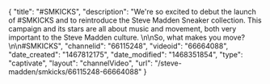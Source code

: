 {
    "title": "#SMKICKS",
    "description": "We're so excited to debut the launch of #SMKICKS and to reintroduce the Steve Madden Sneaker collection. This campaign and its stars are all about music and movement, both very important to the Steve Madden culture. \n\nSo, what makes you move?\n\n#SMKICKS",
    "channelid": "66115248",
    "videoid": "66664088",
    "date_created": "1467812175",
    "date_modified": "1468351854",
    "type": "captivate",
    "layout": "channelVideo",
    "url": "\/steve-madden\/smkicks\/66115248-66664088"
}